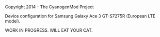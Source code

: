 Copyright 2014 - The CyanogenMod Project  

Device configuration for Samsung Galaxy Ace 3 GT-S7275R (European LTE model).  

WORK IN PROGRESS. WILL EAT YOUR CAT.
